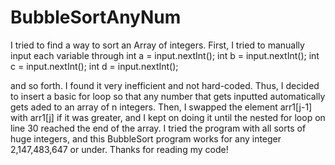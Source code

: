 # BubbleSortAnyNum
   
   I tried to find a way to sort an Array of integers. First, I tried to manually input each variable through 
   int a = input.nextInt();
   int b = input.nextInt();
   int c = input.nextInt();
   int d = input.nextInt();
   
   and so forth. I found it very inefficient and not hard-coded. Thus, I decided to insert a basic for loop so that any number that gets inputted automatically gets aded to an array of n integers.  Then, I swapped the element arr1[j-1] with arr1[j] if it was greater, and I kept on doing it until the nested for loop on line 30 reached the end of the array. I tried the program with all sorts of huge integers, and this BubbleSort program works for any integer 2,147,483,647 or under. Thanks for reading my code!
